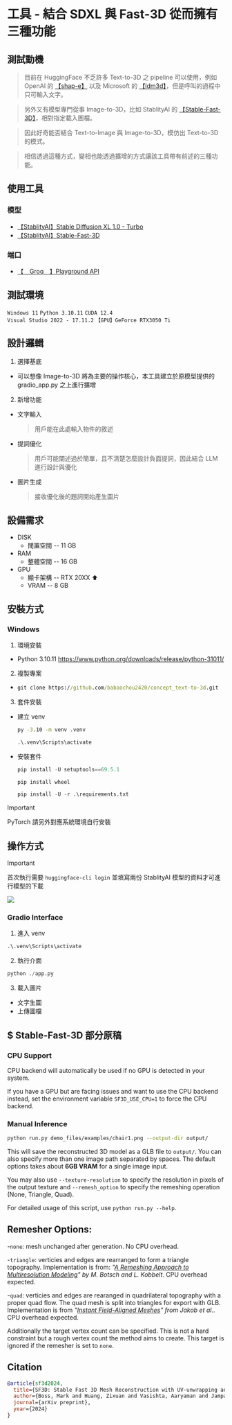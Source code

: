 # 工具 - 結合 SDXL 與 Fast-3D 從而擁有三種功能

## 測試動機
> 目前在 HuggingFace 不乏許多 Text-to-3D 之 pipeline 可以使用，例如 OpenAI 的 [【shap-e】](https://huggingface.co/openai/shap-e) 以及 Microsoft 的 [【ldm3d】](https://huggingface.co/Intel/ldm3d)，但是呼叫的過程中只可輸入文字。

> 另外又有模型專門從事 Image-to-3D，比如 StablityAI 的 [【Stable-Fast-3D】](https://huggingface.co/stabilityai/stable-fast-3d)，相對指定載入圖檔。

> 因此好奇能否結合 Text-to-Image 與 Image-to-3D，模仿出 Text-to-3D 的模式。

> 相信透過這種方式，變相也能透過擴增的方式讓該工具帶有前述的三種功能。

## 使用工具
### 模型
- [【StablityAI】Stable Diffusion XL 1.0 - Turbo](https://huggingface.co/stabilityai/sdxl-turbo)
- [【StablityAI】Stable-Fast-3D](https://huggingface.co/stabilityai/stable-fast-3d)

### 端口
- [【　Groq　】Playground API](https://console.groq.com/playground)

## 測試環境
  `Windows 11` `Python 3.10.11` `CUDA 12.4` <br> `Visual Studio 2022 - 17.11.2` `【GPU】GeForce RTX3050 Ti`

## 設計邏輯
1. 選擇基底
  - 可以想像 Image-to-3D 將為主要的操作核心，本工具建立於原模型提供的 gradio_app.py 之上進行擴增

2. 新增功能
  - 文字輸入
    > 用戶能在此處輸入物件的敘述
  - 提詞優化
    > 用戶可能闡述過於簡單，且不清楚怎麼設計負面提詞，因此結合 LLM 進行設計與優化
  - 圖片生成
    > 接收優化後的題詞開始產生圖片

## 設備需求
- DISK
  - 閒置空間 -- 11 GB
- RAM
  - 整體空間 -- 16 GB
- GPU
  - 顯卡架構 -- RTX 20XX ⬆️
  - VRAM -- 8 GB

## 安裝方式
### Windows
1. 環境安裝
  - Python 3.10.11
    https://www.python.org/downloads/release/python-31011/
2. 複製專案
  - 
    ``` bat
    git clone https://github.com/babaochou2420/concept_text-to-3d.git
    ```
3. 套件安裝
  - 建立 venv 
      ``` bat
      py -3.10 -m venv .venv
      ```
      ``` bat
      .\.venv\Scripts\activate
      ```
  - 安裝套件
    ``` python
    pip install -U setuptools==69.5.1
    ```
    ``` python
    pip install wheel
    ```
    ``` python
    pip install -U -r .\requirements.txt
    ```
> [!IMPORTANT]
> PyTorch 請另外對應系統環境自行安裝

## 操作方式
> [!IMPORTANT]
> 首次執行需要 `huggingface-cli login` 並填寫兩份 StablityAI 模型的資料才可進行模型的下載

![](https://bbc-blog-storage.s3.ap-northeast-1.amazonaws.com/wp-content/uploads/2024/09/image-10.png)

### Gradio Interface
1. 進入 venv
  ``` bat
  .\.venv\Scripts\activate
  ```
2. 執行介面
  ``` python
  python ./app.py
  ```
3. 載入圖片
  - 文字生圖
  - 上傳圖檔

## $ Stable-Fast-3D 部分原稿

### CPU Support

CPU backend will automatically be used if no GPU is detected in your system.

If you have a GPU but are facing issues and want to use the CPU backend instead, set the environment variable `SF3D_USE_CPU=1` to force the CPU backend.

### Manual Inference

```sh
python run.py demo_files/examples/chair1.png --output-dir output/
```
This will save the reconstructed 3D model as a GLB file to `output/`. You can also specify more than one image path separated by spaces. The default options takes about **6GB VRAM** for a single image input.

You may also use `--texture-resolution` to specify the resolution in pixels of the output texture and `--remesh_option` to specify the remeshing operation (None, Triangle, Quad).

For detailed usage of this script, use `python run.py --help`.

## Remesher Options:

  -`none`: mesh unchanged after generation. No CPU overhead.

  -`triangle`: verticies and edges are rearranged to form a triangle topography. Implementation is from: *"[A Remeshing Approach to Multiresolution Modeling](https://github.com/sgsellan/botsch-kobbelt-remesher-libigl)" by M. Botsch and L. Kobbelt*. CPU overhead expected.

  -`quad`: verticies and edges are rearanged in quadrilateral topography with a proper quad flow. The quad mesh is split into triangles for export with GLB. Implementation is from *"[Instant Field-Aligned Meshes](https://github.com/wjakob/instant-meshes)" from Jakob et al.*. CPU overhead expected.

Additionally the target vertex count can be specified. This is not a hard constraint but a rough vertex count the method aims to create. This target is ignored if the remesher is set to `none`.

## Citation
```BibTeX
@article{sf3d2024,
  title={SF3D: Stable Fast 3D Mesh Reconstruction with UV-unwrapping and Illumination Disentanglement},
  author={Boss, Mark and Huang, Zixuan and Vasishta, Aaryaman and Jampani, Varun},
  journal={arXiv preprint},
  year={2024}
}
```
